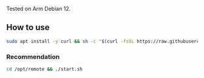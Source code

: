 Tested on Arm Debian 12.

## How to use

```sh
sudo apt install -y curl && sh -c "$(curl -fsSL https://raw.githubusercontent.com/xy69/remote/main/install.sh)"
```

### Recommendation

```sh
cd /opt/remote && ./start.sh
```
